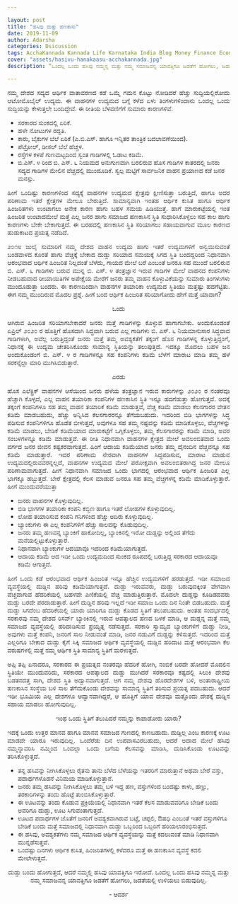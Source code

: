 ```yaml
---

layout: post
title: "ಹಸಿವು ಮತ್ತು ಹಣಕಾಸು"
date: 2019-11-09
author: Adarsha
categories: Dsicussion
tags: AcchaKannada Kannada Life Karnataka India Blog Money Finance Economics
cover: "assets/hasivu-hanakaasu-acchakannada.jpg"
description: “ಒಂದಲ್ಲ ಒಂದು ಹಸಿವು ನಮ್ಮನ್ನ ಮತ್ತು ನಮ್ಮ ಸಮಾಜವನ್ನ ಯಾವತ್ತಿಗೂ ಜಡತೆಗೆ ಹೋಗಲು, ಜಡತೆಯಲ್ಲಿ ಉಳಿಯಲು ಬಿಡುವುದಿಲ್ಲ.”

---
```


<p align = "justify">ನಮ್ಮ ದೇಶದ ಸದ್ಯದ ಆರ್ಥಿಕ ವಾತಾವರಣದ ಕಡೆ ಒಮ್ಮೆ ಗಮನ ಕೊಟ್ಟು ನೋಡಿದರೆ ಹೆಚ್ಚು ಸುದ್ದಿಯಲ್ಲಿರೋದು ಆಟೋಮೊಬೈಲ್ ಉದ್ಯಮ. ಈ ವಾಹನಗಳ ಉದ್ಯಮದ ಬಗ್ಗೆ ಕಳೆದ ಏಳು ತಿಂಗಳುಗಳಿಂದಾನು ಒಂದಲ್ಲ ಒಂದು ಸುದ್ದಿಯನ್ನು ಕೇಳುತ್ತಲೇ ಬಂದಿದ್ದೇವೆ. ಈ ರೀತಿಯ ಬೆಳವಣಿಗೆಗೆ ಸುಮಾರು ಕಾರಣಗಳಿವೆ.</p>

- ಸರಕಾರದ ಸುಂಕದಲ್ಲಿ ಏರಿಕೆ.
- ಹಳೇ ನೋಟುಗಳ ರದ್ದತಿ.
- ಕಾರು, ಬೈಕುಗಳ ಬೆಲೆ ಏರಿಕೆ (ಎ.ಬಿ.ಎಸ್. ಹಾಗೂ ಇನ್ನಿತರ ತಾಂತ್ರಿಕ ಬದಲಾವಣೆಯಿಂದ).
- ಪೆಟ್ರೋಲ್, ಡೀಸಲ್ ಬೆಲೆ ಹೆಚ್ಚಳ.
- ರಸ್ತೆಗಳ ಕಳಪೆ ಗುಣಮಟ್ಟದಿಂದ ಸ್ವಂತ ಗಾಡಿಗಳಲ್ಲಿ ಓಡಾಟ ಕಡಿಮೆ.
- ಬಿ.ಎಸ್. ೪ ರಿಂದ ಬಿ. ಎಸ್. ೬ ನಿಯಮದ ಅನುಗುಣವಾಗಿ ಬರಲಿರುವ ಹೊಸ ಗಾಡಿಗಳ ಕಾತರದಲ್ಲಿ ಜನರು ಸದ್ಯದ ಗಾಡಿಗಳ ಮೇಲಿನ ವೆಚ್ಚದಲ್ಲಿ ಮುಂದೂಡಿಕೆ.
ಸ್ವಲ್ಪ ಮಟ್ಟಿಗೆ ಸಾರ್ವಜನಿಕ ವಾಹನ ಪ್ರಯಾಣದ ಕಡೆ ಜನರ ಮನಸ್ಸು.

<p align = "justify">ಹೀಗೆ ಒಂದಿಷ್ಟು ಕಾರಣಗಳಿಂದ ಸದ್ಯಕ್ಕೆ ವಾಹನಗಳ ಉದ್ಯಮದ ಕ್ಷೇತ್ರವು ಕ್ಷೀಣಿಸುತ್ತಾ ಬರುತ್ತಿದೆ, ಹಾಗೂ ಅದರ ಪರಿಣಾಮ ಇತರೆ ಕ್ಷೇತ್ರಗಳ ಮೇಲೂ ಬೇರುತ್ತಿದೆ. ಸಾಮಾನ್ಯವಾಗಿ ಇಂತಹ ಆರ್ಥಿಕ ಕುಸಿತ ಹಾಗೂ ಆರ್ಥಿಕ ಹಿಂಜರಿತಗಳು ಉಂಟಾಗಲು ಅನೇಕ ಕಾರಣ ಹಾಗು ಬಹಳ ಸಮಯ ಹಿಡಿಯುತ್ತೆ. ಹಾಗೆ ಮಾರುಕಟ್ಟೆಯಲ್ಲಿ ಇಂತ ಹಿಂಜರಿತ ಉಂಟಾದಮೇಲೆ ಮತ್ತೆ ಎಲ್ಲ ಜನರ ಹಾಗು ಸಮಾಜದ ಹಣಕಾಸಿನ ಸ್ಥಿತಿ ಸುಧಾರಿಸಿಕೊಳ್ಳಲು ಸಹ ಕಾಲ ಹಾಗು ಕಾರಣಗಳು ಬೇಕೇ ಬೇಕಾಗುತ್ತದೆ. ಈ ಬರಹದಲ್ಲಿ ಹಣಕಾಸಿನ ಸ್ಥಿತಿ ಸರಿಯಾಗಲು ಸಹಾಯವಾಗುವ ಮೂಲ ಕಾರಣದ ಹುಡುಕಾಟದ ಪ್ರಯತ್ನ ನಡೆದಿದೆ.</p>
<p align = "justify">೨೦೧೮ ಜುಲೈ ಸುಮಾರಿಗೆ ನಮ್ಮ ದೇಶದ ವಾಹನ ಉದ್ಯಮ ಹಾಗು ಇತರೆ ಉದ್ಯಮಗಳಿಗೆ ಅನ್ವಯಿಸುವಂತೆ ಬಂಡವಾಳದ ಕೊರತೆ ಹಾಗು ವೆಚ್ಚಕ್ಕೆ ಬೇಕಾದ ದುಡ್ಡು ಸರಿಯಾದ ಸಮಯಕ್ಕೆ ಸಿಗದ ಸ್ಥಿತಿ ಬಂದದ್ದರಿಂದ ನಿಧಾನವಾಗಿ ಆರಂಭವಾದ ಆರ್ಥಿಕ ಹಿಂಜರಿತ ನಿಲ್ಲದಂತೆ ಬೆಳೆದು, ಗಾಯದ ಮೇಲೆ ಬರೆ ಎಂಬಂತೆ ಜನರೂ ಸಹ ಮುಂದೆ ಬರಲಿರುವ ಬಿ. ಎಸ್. ೬ ಗಾಡಿಗಳು ಬರುವ ಮುನ್ನ ಬಿ. ಎಸ್. ೪ ತಂತ್ರಜ್ಞಾನ ಇರುವ ಗಾಡಿಗಳ ಮೇಲೆ ವಾಹನದ ಕಂಪನಿಗಳು ನೀಡಬಹುದಾದ ರೀಯಾಯಿತಿಗಳ ಅಪೇಕ್ಷೆಯ ಮೇರೆಗೆ ಜನರು ತಮ್ಮ ವಾಹನ ಕೊಳ್ಳುವಿಕೆಯನ್ನು ಸುಮಾರು ತಿಂಗಳುಗಳು ಮುಂದೂಡುತ್ತಾ ಬಂದರು. ಈ ಕಾರಣದಿಂದಾಗಿ ವಾಹನಗಳ ತಯಾರಿಕಾ ಉದ್ಯಮದ ಸ್ಥಿತಿಯು ಮತ್ತಷ್ಟು ಹದಗೆಟ್ಟಿತು.
ಈಗ ನಮ್ಮ ಮುಂದಿರುವ ಮೊದಲ ಪ್ರಶ್ನೆ. ಹೀಗೆ ಬಂದ ಆರ್ಥಿಕ ಹಿಂಜರಿತ ಸರಿಯಾಗೋದು ಹೇಗೆ ಮತ್ತೆ ಯಾವಾಗ?</p>

<p align = "center" >ಒಂದು</p>

<p align = "justify">ಆಗಿರುವ ಹಿಂಜರಿತ ಸರಿಯಾಗಬೇಕಾದರೆ ಜನರು ಮತ್ತೆ ಗಾಡಿಗಳನ್ನು ಕೊಳ್ಳುವ ಹಾಗಾಗಬೇಕು. ಅಂದುಕೊಂಡಂತೆ ಏಪ್ರಿಲ್ ೨೦೨೦ ರ ಹೊತ್ತಿಗೆ ಹೊಸದಾಗಿ ಸಿದ್ಧವಾಗಿ ಬರುವ ಎಲ್ಲ ಗಾಡಿಗಳು ಬಿ. ಎಸ್. ೬ ನಿಯಮಾನುಸಾರ ಸಿದ್ಧವಾದ ಗಾಡಿಗಳಾಗಿ, ಅವೆಲ್ಲ ಬರುತ್ತಿದ್ದಂತೆ ಜನರು ಮತ್ತೆ ತಮ್ಮ ಅವಶ್ಯಕತೆಗೆ ತಕ್ಕಂಗೆ ಹೊಸ ಗಾಡಿಗಳನ್ನ ಕೊಳ್ಳುತ್ತಿದ್ದಂಗೆ, ನಿಧಾನಕ್ಕೆ ಈ ಉದ್ಯಮ ಚೇತರಿಸಿಕೊಂಡು ಸಾಮಾನ್ಯ ಸ್ಥಿತಿಯನ್ನು ತಲುಪುತ್ತದೆ. ಇದಕ್ಕೂ ಮೊದಲು ಬಹಳ ಜನ ಅಂದುಕೊಂಡಂಗೆ ಬಿ. ಎಸ್. ೪ ರ ಗಾಡಿಗಳನ್ನೂ ಸಹ ಕಂಪನಿಗಳು ಕಡಿಮೆ ಬೆಳೆಗೆ ಮಾರಾಟ ಮಾಡಿ ತಮ್ಮ ಹಳೆ ಸರಕನ್ನೆಲ್ಲಾ ಮಾರಿ ಮುಗಿಸಿಬಿಡುತ್ತಾರೆ.</p>

<p align = "center">ಎರಡು</p>

<p align = "justify">ಹೊಸ ಎಲೆಕ್ಟ್ರಿಕ್ ವಾಹನಗಳ ಆಸೆಯಿಂದ ಜನರು ಹಳೆಯ ತಂತ್ರಜ್ಞಾನ ಇರುವ ಕಾರುಗಳನ್ನು ೨೦೨೦ ರ ನಂತರವೂ ಹೆಚ್ಚಾಗಿ ಕೊಳ್ಳದೆ, ಎಲ್ಲ ವಾಹನ ತಯಾರಿಕಾ ಕಂಪನಿಗಳ ಹಣಕಾಸಿನ ಸ್ಥಿತಿ ಇನ್ನೂ ಹದಗೆಡುತ್ತಾ ಹೋಗುತ್ತದೆ. ಅದಕ್ಕೆ ತಕ್ಕಂಗೆ ಕಂಪನಿಗಳೂ ಸಹ ತಮ್ಮ ವಾಹನ ತಯಾರಿಕೆ ಕಡಿಮೆ ಮಾಡುತ್ತವೆ, ವೆಚ್ಚ ಕಡಿಮೆ ಮಾಡಲು ಕೆಲಸಗಾರರ ವೇತನ ಕಡಿಮೆ ಮಾಡಬಹುದು, ಹೆಚ್ಚು ಅನ್ನಿಸಿದ ಕೆಲಸಗಾರರನ್ನೂ ತೆಗೆಯಬಹುದು. ಇದರಿಂದ ಬಿಡಿ ಭಾಗಗಳನ್ನು ಸಿದ್ಧ ಪಡಿಸುವ ಕಂಪನಿಗಳಿಗೂ ಹೊಡೆತ ಬೀಳುತ್ತದೆ, ಅವುಗಳೂ ಸಹ ತಮ್ಮ ನಷ್ಟವನ್ನು ಕಡಿಮೆ ಮಾಡಿಕೊಳ್ಳಲು, ವೆಚ್ಚಗಳನ್ನು ಕಡಿಮೆ ಮಾಡಲು, ಬೇಡಿಕೆ ಕಡಿಮೆಯಾದ ಮಾರುಕಟ್ಟೆಗೆ ಒಗ್ಗಿಕೊಳ್ಳಲು, ತಮ್ಮ ಕೆಲಸಗಾರರನ್ನು ಕಡಿಮೆ ಮಾಡಿ, ಅವರ ಸಂಬಳಗಳನ್ನೂ ಕಡಿಮೆ ಮಾಡುತ್ತವೆ. ಈ ರೀತಿ ನಿಧಾನವಾಗಿ ವಾಹನಗಳ ಕ್ಷೇತ್ರದ ಮೇಲೆ ಅವಲಂಬಿತವಾದ ಒಂದು ವರ್ಗದ ಜನರ ಜೀವನ ಕಷ್ಟಕರವಾಗುತ್ತದೆ. ಹಿಂಗೆ ಆದಾಯ ಕಡಿಮೆಯಾದ ಜನರು ತಮ್ಮ ದೈನಂದಿನ ವೆಚ್ಚವನ್ನೂ ಸಹ ಕಡಿಮೆ ಮಾಡುತ್ತಾರೆ. ಇದರ ಪರಿಣಾಮ ನೇರವಾಗಿ ವಾಹನಗಳ ಸಿದ್ಧಪಡಿಸುವ, ಮಾರಾಟ ಮಾಡುವ ಉದ್ಯಮದಲ್ಲಿರುವವರನ್ನಲ್ಲದೆ, ವಾಹನಗಳ ಉದ್ಯಮದ ಮೇಲೆ ಪರೋಕ್ಷವಾಗಿ ಅವಲಂಬಿತರಾಗಿದ್ದ ಜನರ ಮೇಲೂ ಪರಿಣಾಮವಾಗುತ್ತದೆ. ಹೀಗೆ ನಿಧಾನವಾಗಿ ಸಮಾಜದ ಒಂದು ಭಾಗದಲ್ಲಿ ಆರಂಭವಾದ ಆರ್ಥಿಕ ಹಿಂಜರಿತ ಎಲ್ಲ ಭಾಗಕ್ಕೂ ಹಬ್ಬುತ್ತದೆ. ಬೇರೆ ಕ್ಷೇತ್ರದಲ್ಲಿ ಕೆಲಸ ಮಾಡುವ ಜನರೂ ಸಹ ತಮ್ಮ ವೆಚ್ಚಗಳನ್ನ ಕಡಿಮೆ ಮಾಡಿಕೊಳ್ಳುತ್ತಾರೆ. ಹೀಗೆ ಮುಂದುವರೆಯುತ್ತಾ </p>

- ಜನರು ವಾಹನಗಳ ಕೊಳ್ಳುವುದಿಲ್ಲ.
- ಬಿಡಿ ಭಾಗಗಳ ತಯಾರಿಕಾ ಕಂಪನಿ ಕಬ್ಬಿಣ ಹಾಗೂ ಇತರೆ ಲೋಹಗಳ ಕೊಳ್ಳುವುದಿಲ್ಲ.
- ಲೋಹ ತಯಾರಿಸುವ ಕಂಪನಿ ಗನಿಗಳಿಂದ ಹೆಚ್ಚು ಅದಿರು ಕೊಳ್ಳುವುದಿಲ್ಲ.
- ಬ್ಯಾಂಕುಗಳು ಈ ಎಲ್ಲ ಕಂಪನಿಗಳಿಗೆ ಹೆಚ್ಚು ಸಾಲವನ್ನು ಕೊಡುವುದಿಲ್ಲ.
- ಜನರು ತಮ್ಮ ಹಣವನ್ನ ಬ್ಯಾಂಕಿಗೆ ಹಾಕೋದಿಲ್ಲ, ಬ್ಯಾಂಕಿನಲ್ಲಿ ಇರೋ ದುಡ್ಡನ್ನು ಅಲ್ಲಿಂದ ತೆಗೆದು ಮನೆಯಲ್ಲಿಟ್ಟುಕೊಳ್ಳುತ್ತಾರೆ.
- ನಿಧಾನವಾಗಿ ಬ್ಯಾಂಕುಗಳ ಆದಯಾವೂ ಇದರಿಂದ ಕಡಿಮೆಯಾಗುತ್ತದೆ.
- ಆದಾಯ ಕಡಿಮೆ ಆದ ಇಡೀ ಒಂದು ಉದ್ಯಮದಿಂದ ಸುಂಕದ ರೂಪದಲ್ಲಿ ಬರುತ್ತಿದ್ದ ಸರಕಾರದ ಆದಾಯವೂ ಕಡಿಮೆ ಆಗುತ್ತದೆ.

<p align = "justify">ಹೀಗೆ ಒಂದು ಕಡೆ ಆರಂಭವಾದ ಆರ್ಥಿಕ ಹಿಂಜರಿತ ಇನ್ನೂ ಹೆಚ್ಚಿನ ಉದ್ಯಮಗಳಿಗೆ ಹರಡುತ್ತದೆ. ಇಡೀ ಸಮಾಜದ ವ್ಯವಸ್ಥೆಯಲ್ಲಿ ದುಡ್ಡಿನ ಹರಿವು ಕಡಿಮೆಯಾಗುತ್ತದೆ. ದುಡ್ಡು ಇರುವವರು, ದುಡ್ಡು ಬರುವುದಕ್ಕಿಂತ ವೇಗವಾಗಿ ವೆಚ್ಚವಾಗುವ ಹೆದರಿಕೆಯಲ್ಲಿ ಬಹಳವೇ ಎಣಿಕೆಯಲ್ಲಿ ವೆಚ್ಚ ಮಾಡುತ್ತಿರುತ್ತಾರೆ. ಮೊದಲೇ ದುಡ್ಡನ್ನು ಕೂಡಿಡದವರು ದುಡ್ಡು ಬರದೇ ಪರದಾಡುತ್ತಾರೆ. ಹೀಗೆ ದುಡ್ಡಿನ ಹರಿವು ಇಲ್ಲದೆ ಇಡೀ ಸಮಾಜ ಒಂದು ದಿನ ನಿಂತೇ ಬಿಡಬಹುದು. ಮತ್ತೆ ದುಡ್ಡು ಸಿಗದೆಂಬ ಹೆದರಿಕೆಯಲ್ಲಿ ಯಾರು ಯಾರಿಗೂ ದುಡ್ಡು ಕೊಡದ ಸ್ಥಿತಿಗೆ ತಲುಪಬಹುದು. ಅಂತಹ ಸಂದರ್ಭದಲ್ಲಿ ಸರಕಾರವು ನಮ್ಮ ದೇಶದ ರಿಸರ್ವ್ ಬ್ಯಾಂಕಿನಲ್ಲಿ ಇರುವ ಆಪತ್ಕಾಲದ ಹಣದ ಬಳಕೆ ಮಾಡಿ, ಆ ದುಡ್ಡನ್ನ ಮತ್ತೆ ನಮ್ಮ ಸಮಾಜದ ವ್ಯವಸ್ಥೆಯಲ್ಲಿ ಹರಿದಾಡಿಸುವ ಪ್ರಯ್ಯತ್ನ ನಡೆಸುತ್ತದೆ. ಸರಕಾರಿ ಸ್ವಾಮ್ಯದ ಬ್ಯಾಂಕುಗಳಿಗೆ ದುಡ್ಡು ನೀಡಿ, ಅವುಗಳು ಮತ್ತೆ ಕಂಪನಿ, ಜನರಿಗೆ ಸಾಲ ನೀಡುವಂತೆ ಮಾಡಿ, ಜನರ ನಡುವಿಗೆ ದುಡ್ಡನ್ನು ಕಳಿಸುತ್ತದೆ. ಇದರಿಂದ ಮತ್ತೆ ಎಲ್ಲರಿಗೂ ಬೇಕಾದ ದುಡ್ಡು ಕೈಗೆ ಸಿಕ್ಕಿ ಸಮಾಜದ ಆರ್ಥಿಕ ವ್ಯವಸ್ಥೆಯಲ್ಲಿ ದುಡ್ಡಿನ ಹರಿದಾಟ ಮತ್ತೆ ಆರಂಭವಾಗಿ ಕೆಲ ವರುಷಗಳಲ್ಲಿ ಮತ್ತೆ ನಮ್ಮ ಆರ್ಥಿಕ ಸ್ಥಿತಿ ಸಾಮಾನ್ಯ ಸ್ಥಿತಿಗೆ ಮರಳುತ್ತದೆ.</p>

<p align = "justify">ಅಪ್ಪಿ ತಪ್ಪಿ ಏನಾದರೂ, ಸರಕಾರದ ಈ ಪ್ರಯತ್ನದ ನಂತರವೂ ಹೆದರಿಕೆ ಹೋಗಿ, ನಂಬಿಕೆ ಬರದೇ ಹೋದರೆ ಮೊದಲಿನ ಸ್ಥಿತಿಯೇ ಮುಂದುವರಿದು, ಸರಕಾರದ ಆಪತ್ಕಾಲದ ದುಡ್ಡು ಮುಗಿದರೆ ಸರಕಾರವೂ ಕಷ್ಟದಲ್ಲಿ ಸಿಲುಕಿ ದೇಶವು ಬಡತನದತ್ತ ಸಾಗಿ, ದೇಶದ ಸ್ಥಿತಿ ಅದ್ವಾನವಾಗುತ್ತದೆ. ಆಗ ನಮ್ಮ ದೇಶವು ಹೊರದೇಶಗಳ ಬಳಿ, ಅಂತಾರಾಷ್ಟ್ರೀಯ ಹಣಕಾಸಿನ ಸಂಸ್ಥೆಯ ಬಳಿ ಸಾಲ ತೆಗೆದುಕೊಂಡು ದೇಶವನ್ನು ಸಾಮಾನ್ಯ ಸ್ಥಿತಿಗೆ ತರಿಸುವ ಪ್ರಯತ್ನ ಪದಬಹುದು. ಆದರೆ ಇಡೀ ಭೂಮಿಯ ಎಲ್ಲ ದೇಶಗಳೂ ಆದ್ವಾನವಾಗಿದ್ದರೆ, ಆ ಹೊತ್ತಿಗೆ ಯಾವ ದೇಶವೂ ಮತ್ತೊಂದು ದೇಶಕ್ಕೆ ದುಡ್ಡಿನ ಸಹಾಯ ಮಾಡಲು ಹೋಗುವುದಿಲ್ಲ.</p>
<p align = "center">ಇಂಥ ಒಂದು ಸ್ಥಿತಿಗೆ ತಲುಪಿದರೆ ನಮ್ಮನ್ನು ಕಾಪಾಡೋರು ಯಾರು?</p>

<p align = "justify">ಇದಕ್ಕೆ ಒಂದು ಉತ್ತರ ಮಾನವ ಹಾಗೂ ಮಾನವ ಸಮಾಜದ ಗುಣದಲ್ಲಿ ಕಾಣಬಹುದು. ದುಡ್ಡಿಲ್ಲ ಎಂಬ ಕಾರಣಕ್ಕೆ ಊಟ ಮಾಡದೇ ಯಾರೂ ಇರುವುದಿಲ್ಲ. ಒಂದೆರೆಡು ದಿನ ಉಪವಾಸವಿರಬಹುದು, ಆದರೆ ಅದಾದ ಮೇಲೆ ಹಸಿವು ನಮ್ಮನ್ನಾವರಿಸಿ ನಮ್ಮಿಂದ ಒಂದಲ್ಲಾ ಒಂದು ಬಗೆಯ ಕೆಲಸವನ್ನು ಮಾಡಿಸಿ, ದುಡಿಸಿಕೊಂಡು ಊಟವನ್ನು ತರಿಸಿಕೊಳ್ಳುತ್ತದೆ.</p>

- ತನ್ನ ಹಸಿವನ್ನು ನೀಗಿಸಿಕೊಳ್ಳಲು ರೈತನು ತಾನು ಬೆಳೆದ ಬೆಳೆಯನ್ನು ಇತರರಿಗೆ ಮಾರುತ್ತಾನೆ ಅಥವಾ ಬೇರೆ ವಸ್ತು, ಪದಾರ್ಥಗಳೊಡನೆ ವಿನಿಮಯ ಮಾಡಿಕೊಳ್ಳುತ್ತಾನೆ.
- ಜನರು ತಮ್ಮ ಹಸಿವನ್ನು ನೀಗಿಸಿಕೊಳ್ಳಲು ತಮ್ಮ ಬಳಿ ಇದ್ದ ಹಣ, ವಸ್ತುಗಳಿಂದ ಬಂದಷ್ಟು ಕಾಳು, ಹಣ್ಣು, ತರಕಾರಿಗಳನ್ನು ತಂದು ಹೊಟ್ಟೆ ತುಂಬಿಸಿಕೊಳ್ಳುತ್ತಾರೆ.
- ಈ ಊಟವನ್ನು ತಂದು ಕೊಡುವ ಪ್ರಕ್ರಿಯೆಯಲ್ಲಿ ನಿಧಾನವಾಗಿ ಇತರೆ ಕೆಲಸ ಮಾಡುವವರಿಗೂ ಬೇಡಿಕೆ ಬಂದು ಅವರಿಗೂ ದುಡ್ಡು, ಊಟ ಸಿಗುವಂತಾಗುತ್ತದೆ.
- ಊಟದ ಪದಾರ್ಥಗಳ ಜೊತೆಗೆ ಜನರಿಗೆ ಅವಶ್ಯಕವಾಗಿರುವ ಬಟ್ಟೆ, ಚಪ್ಪಲಿ, ಔಷಧಿ ಎಂಬಂತೆ ಇತರೆ ವಸ್ತುಗಳಿಗೂ ಬೇಡಿಕೆ ಬಂದು ಮತ್ತೆ ಸಮಾಜದಲ್ಲಿ ನಿಧಾನವಾಗಿ ದುಡ್ಡು ಒಬ್ಬರಿಂದ ಒಬ್ಬರಿಗೆ ಹರಿಯಲಾರಂಭಿಸುತ್ತದೆ.
- ಈ ಹಸಿವು, ಅವಶ್ಯಕತೆಗಳು ನಮ್ಮ ಸಮಾಜದ ಆರ್ಥಿಕ ವ್ಯವಸ್ಥೆಯನ್ನು ಮತ್ತೆ ಕದಲುವಂತೆ ಮಾಡಿ ನಿಧಾನವಾಗಿ ಮುನ್ನಡೆಸುತ್ತವೆ.
- ಒಂದಷ್ಟು ದಿನಗಳು ಆರ್ಥಿಕ ಕುಸಿತ, ಹಿಂಜರಿತಗಳಲ್ಲಿ ಕಳೆದರೂ ಮತ್ತೆ ಈ ಹಣಕಾಸಿನ ವ್ಯವಸ್ಥೆ ಕದಲಿ ಮೇಲೇಳುತ್ತದೆ.

<p align = "center"> ದುಡ್ಡು ಬಂದು ಹೋಗುತ್ತದೆ, ಆದರೆ ನಮ್ಮಲ್ಲಿ ಹಸಿವು ಯಾವತ್ತಿಗೂ ಇರೋದೆ. ಒಂದಲ್ಲ ಒಂದು ಹಸಿವು ನಮ್ಮನ್ನ ಮತ್ತು ನಮ್ಮ ಸಮಾಜವನ್ನ ಯಾವತ್ತಿಗೂ ಜಡತೆಗೆ ಹೋಗಲು, ಜಡತೆಯಲ್ಲಿ ಉಳಿಯಲು ಬಿಡುವುದಿಲ್ಲ.</p>

<p align = "center"> - ಆದರ್ಶ </p>
